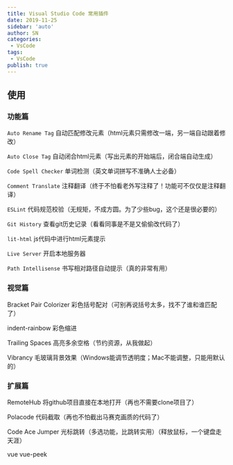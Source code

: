 ```yaml
---
title: Visual Studio Code 常用插件
date: 2019-11-25
sidebar: 'auto'
author: SN
categories:
 - VsCode
tags:
 - VsCode
publish: true
---
```


## 使用

### 功能篇
`Auto Rename Tag`
自动匹配修改元素（html元素只需修改一端，另一端自动跟着修改）



`Auto Close Tag`
自动闭合html元素（写出元素的开始端后，闭合端自动生成）




`Code Spell Checker`
单词检测（英文单词拼写不准确人士必备）




`Comment Translate`
注释翻译（终于不怕看老外写注释了！功能可不仅仅是注释翻译）




`ESLint`
代码规范校验（无规矩，不成方圆。为了少些bug，这个还是很必要的）





`Git History`
查看git历史记录（看看同事是不是又偷偷改代码了）





`lit-html`
js代码中进行html元素提示






`Live Server`
开启本地服务器




`Path Intellisense`
书写相对路径自动提示（真的非常有用）







### 视觉篇
Bracket Pair Colorizer
彩色括号配对（可别再说括号太多，找不了谁和谁匹配了）







indent-rainbow
彩色缩进







Trailing Spaces
高亮多余空格（节约资源，从我做起）







Vibrancy
毛玻璃背景效果（Windows能调节透明度；Mac不能调整，只能用默认的）







### 扩展篇
RemoteHub
将github项目直接在本地打开（再也不需要clone项目了）







Polacode
代码截取（再也不怕截出马赛克画质的代码了）







Code Ace Jumper
光标跳转（多选功能，比跳转实用）（释放鼠标，一个键盘走天涯）





vue
vue-peek